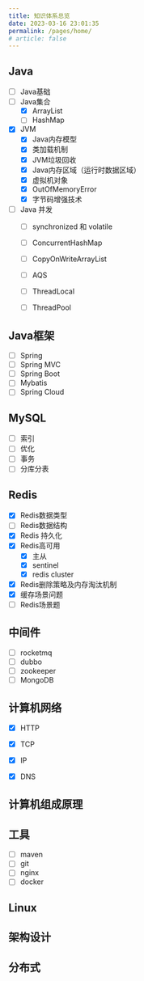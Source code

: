 ```yaml
---
title: 知识体系总览
date: 2023-03-16 23:01:35
permalink: /pages/home/
# article: false
---
```




## Java

- [ ] Java基础
- [ ] Java集合
  - [x] ArrayList
  - [ ] HashMap
- [x] JVM
  - [x] Java内存模型
  - [x] 类加载机制
  - [x] JVM垃圾回收
  - [x] Java内存区域（运行时数据区域）
  - [x] 虚拟机对象
  - [x] OutOfMemoryError
  - [x] 字节码增强技术

- [ ] Java 并发
  - [ ] synchronized 和 volatile
  - [ ] ConcurrentHashMap
  - [ ] CopyOnWriteArrayList
  - [ ] AQS
  - [ ] ThreadLocal
  - [ ] ThreadPool




## 	Java框架

- [ ] Spring
- [ ] Spring MVC
- [ ] Spring Boot
- [ ] Mybatis
- [ ] Spring Cloud

## MySQL

- [ ] 索引
- [ ] 优化
- [ ] 事务
- [ ] 分库分表

## Redis

- [x] Redis数据类型
- [ ] Redis数据结构
- [x] Redis 持久化
- [x] Redis高可用
  - [x] 主从
  - [x] sentinel
  - [x] redis cluster
  
- [x] Redis删除策略及内存淘汰机制
- [x] 缓存场景问题
- [ ] Redis场景题

## 中间件

- [ ] rocketmq
- [ ] dubbo
- [ ] zookeeper
- [ ] MongoDB

## 计算机网络

- [x] HTTP
- [x] TCP
- [x] IP
- [x] DNS



## 计算机组成原理

## 工具

- [ ] maven
- [ ] git
- [ ] nginx
- [ ] docker

## Linux

## 架构设计

## 分布式
